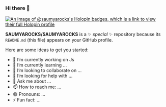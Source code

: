 ### Hi there 👋
[![An image of @saumyarocks's Holopin badges, which is a link to view their full Holopin profile](https://holopin.me/saumyarocks)](https://holopin.io/@saumyarocks)

**SAUMYAROCKS/SAUMYAROCKS** is a ✨ _special_ ✨ repository because its `README.md` (this file) appears on your GitHub profile.

Here are some ideas to get you started:

- 🔭 I’m currently working on Js
- 🌱 I’m currently learning ...
- 👯 I’m looking to collaborate on ...
- 🤔 I’m looking for help with ...
- 💬 Ask me about ...
- 📫 How to reach me: ...
- 😄 Pronouns: ...
- ⚡ Fun fact: ...

